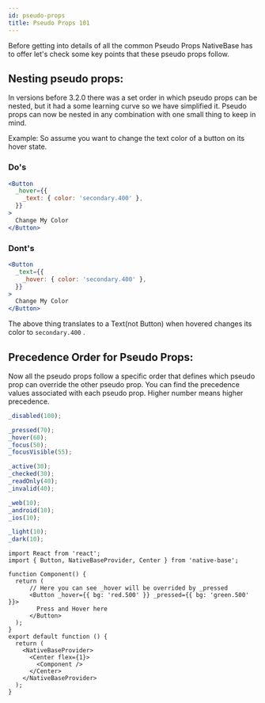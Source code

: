 ```yaml
---
id: pseudo-props
title: Pseudo Props 101
---
```


Before getting into details of all the common Pseudo Props NativeBase has to offer let's check some key points that these pseudo props follow.

## Nesting pseudo props:

In versions before 3.2.0 there was a set order in which pseudo props can be nested, but it had a some learning curve so we have simplified it. Pseudo props can now be nested in any combination with one small thing to keep in mind.

Example: So assume you want to change the text color of a button on its hover state.

### Do's

```jsx
<Button
  _hover={{
    _text: { color: 'secondary.400' },
  }}
>
  Change My Color
</Button>
```

### Dont's

```jsx
<Button
  _text={{
    _hover: { color: 'secondary.400' },
  }}
>
  Change My Color
</Button>
```

The above thing translates to a Text(not Button) when hovered changes its color to `secondary.400` .

## Precedence Order for Pseudo Props:

Now all the pseudo props follow a specific order that defines which pseudo prop can override the other pseudo prop. You can find the precedence values associated with each pseudo prop. Higher number means higher precedence.

```jsx
_disabled(100);

_pressed(70);
_hover(60);
_focus(50);
_focusVisible(55);

_active(30);
_checked(30);
_readOnly(40);
_invalid(40);

_web(10);
_android(10);
_ios(10);

_light(10);
_dark(10);
```

```SnackPlayer name=Pseudo%20Props%20Precedence
import React from 'react';
import { Button, NativeBaseProvider, Center } from 'native-base';

function Component() {
  return (
      // Here you can see _hover will be overrided by _pressed
      <Button _hover={{ bg: 'red.500' }} _pressed={{ bg: 'green.500' }}>
        Press and Hover here
      </Button>
  );
}
export default function () {
  return (
    <NativeBaseProvider>
      <Center flex={1}>
        <Component />
      </Center>
    </NativeBaseProvider>
  );
}
```
